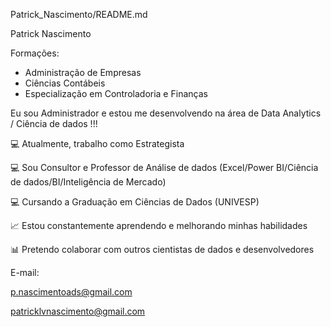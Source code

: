 Patrick_Nascimento/README.md

Patrick Nascimento 

Formações:

* Administração de Empresas
* Ciências Contábeis
* Especialização em Controladoria e Finanças


Eu sou Administrador e estou me desenvolvendo na área de Data Analytics / Ciência de dados !!!

💻 Atualmente, trabalho como Estrategista

💻 Sou Consultor e Professor de Análise de dados (Excel/Power BI/Ciência de dados/BI/Inteligência de Mercado) 

💻 Cursando a Graduação em Ciências de Dados (UNIVESP)

📈 Estou constantemente aprendendo e melhorando minhas habilidades

📊 Pretendo colaborar com outros cientistas de dados e desenvolvedores

E-mail:

p.nascimentoads@gmail.com

patricklvnascimento@gmail.com

